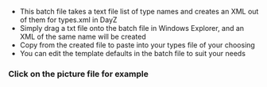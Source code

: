 * This batch file takes a text file list of type names and creates an XML out of them for types.xml in DayZ
* Simply drag a txt file onto the batch file in Windows Explorer, and an XML of the same name will be created
* Copy from the created file to paste into your types file of your choosing
* You can edit the template defaults in the batch file to suit your needs
### Click on the picture file for example
